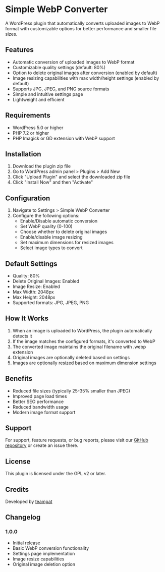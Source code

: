 # Simple WebP Converter

A WordPress plugin that automatically converts uploaded images to WebP format with customizable options for better performance and smaller file sizes.

## Features

- Automatic conversion of uploaded images to WebP format
- Customizable quality settings (default: 80%)
- Option to delete original images after conversion (enabled by default)
- Image resizing capabilities with max width/height settings (enabled by default)
- Supports JPG, JPEG, and PNG source formats
- Simple and intuitive settings page
- Lightweight and efficient

## Requirements

- WordPress 5.0 or higher
- PHP 7.2 or higher
- PHP Imagick or GD extension with WebP support

## Installation

1. Download the plugin zip file
2. Go to WordPress admin panel > Plugins > Add New
3. Click "Upload Plugin" and select the downloaded zip file
4. Click "Install Now" and then "Activate"

## Configuration

1. Navigate to Settings > Simple WebP Converter
2. Configure the following options:
   - Enable/Disable automatic conversion
   - Set WebP quality (0-100)
   - Choose whether to delete original images
   - Enable/disable image resizing
   - Set maximum dimensions for resized images
   - Select image types to convert

## Default Settings

- Quality: 80%
- Delete Original Images: Enabled
- Image Resize: Enabled
- Max Width: 2048px
- Max Height: 2048px
- Supported formats: JPG, JPEG, PNG

## How It Works

1. When an image is uploaded to WordPress, the plugin automatically detects it
2. If the image matches the configured formats, it's converted to WebP
3. The converted image maintains the original filename with .webp extension
4. Original images are optionally deleted based on settings
5. Images are optionally resized based on maximum dimension settings

## Benefits

- Reduced file sizes (typically 25-35% smaller than JPEG)
- Improved page load times
- Better SEO performance
- Reduced bandwidth usage
- Modern image format support

## Support

For support, feature requests, or bug reports, please visit our [GitHub repository](https://github.com/teampat/simple-webp-converter) or create an issue there.

## License

This plugin is licensed under the GPL v2 or later.

## Credits

Developed by [teampat](https://github.com/teampat)

## Changelog

### 1.0.0

- Initial release
- Basic WebP conversion functionality
- Settings page implementation
- Image resize capabilities
- Original image deletion option
